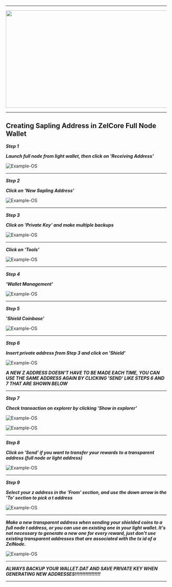***

<p align="center">
  <img width="760" height="305" src="https://imgur.com/skForhD.png/760/305">
</p>

***

## Creating Sapling Address in ZelCore Full Node Wallet
***Step 1***

***Launch full node from light wallet, then click on 'Receiving Address'***

![Example-OS](https://i.imgur.com/X6U0hWQ.jpg.jpg.png)

***

***Step 2***

***Click on 'New Sapling Address'***

![Example-OS](https://i.imgur.com/gbZ63u1.jpg.png)

***

***Step 3***

***Click on 'Private Key' and make multiple backups***

![Example-OS](https://i.imgur.com/YsYNZ1J.jpg.png)

***

***Click on 'Tools'***

![Example-OS](https://i.imgur.com/X6U0hWQ.jpg.jpg.png)

***

***Step 4***

***'Wallet Management'***

![Example-OS](https://imgur.com/CzrzQkz.png)

***

***Step 5***

***'Shield Coinbase'***

![Example-OS](https://imgur.com/xFIyH5n.png)

***

***Step 6***

***Insert private address from Step 3 and click on 'Shield'***

![Example-OS](https://i.imgur.com/F1h9w7p.jpg.png)

***A NEW Z ADDRESS DOESN'T HAVE TO BE MADE EACH TIME, YOU CAN USE THE SAME ADDRESS AGAIN BY CLICKING 'SEND' LIKE STEPS 6 AND 7 THAT ARE SHOWN BELOW***

***

***Step 7***

***Check transaction on explorer by clicking 'Show in explorer'***

![Example-OS](https://i.imgur.com/hfBX7og.jpg.png)

![Example-OS](https://i.imgur.com/St1tYWv.jpg.png)

***

***Step 8***

***Click on 'Send' if you want to transfer your rewards to a transparent address (full node or light address)***

![Example-OS](https://i.imgur.com/X6U0hWQ.jpg.jpg.png)

***

***Step 9***

***Select your z address in the 'From' section, and use the down arrow in the 'To' section to pick a t address***

![Example-OS](https://imgur.com/Aa0o9ov.png)

***

***Make a new transparent address when sending your shielded coins to a full node t address, or you can use an existing one in your light wallet.  It's not necessary to generate a new one for every reward, just don't use existing transparent addresses that are associated with the tx id of a ZelNode.***

![Example-OS](https://i.imgur.com/gbZ63u1.jpg.png)

***

***ALWAYS BACKUP YOUR WALLET.DAT AND SAVE PRIVATE KEY WHEN GENERATING NEW ADDRESSES!!!!!!!!!!!!!!!!!***

***

